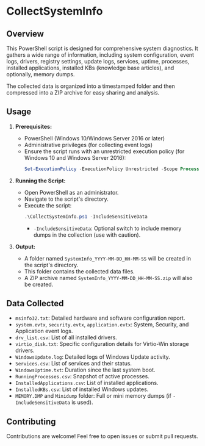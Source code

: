 # CollectSystemInfo

## Overview

This PowerShell script is designed for comprehensive system diagnostics. It gathers a wide range of information, including system configuration, event logs, drivers, registry settings, update logs, services, uptime, processes, installed applications, installed KBs (knowledge base articles), and optionally, memory dumps.

The collected data is organized into a timestamped folder and then compressed into a ZIP archive for easy sharing and analysis.

## Usage

1. **Prerequisites:**
   - PowerShell (Windows 10/Windows Server 2016 or later)
   - Administrative privileges (for collecting event logs)
   - Ensure the script runs with an unrestricted execution policy (for Windows 10 and Windows Server 2016): 
     ```powershell   
     Set-ExecutionPolicy -ExecutionPolicy Unrestricted -Scope Process -Force
     ```

2. **Running the Script:**
   - Open PowerShell as an administrator.
   - Navigate to the script's directory.
   - Execute the script:
      ```powershell
      .\CollectSystemInfo.ps1 -IncludeSensitiveData
      ```
      - `-IncludeSensitiveData`: Optional switch to include memory dumps in the collection (use with caution).

3. **Output:**
   - A folder named `SystemInfo_YYYY-MM-DD_HH-MM-SS` will be created in the script's directory.
   - This folder contains the collected data files.
   - A ZIP archive named `SystemInfo_YYYY-MM-DD_HH-MM-SS.zip` will also be created.

## Data Collected

- `msinfo32.txt`: Detailed hardware and software configuration report.
- `system.evtx`, `security.evtx`, `application.evtx`: System, Security, and Application event logs.
- `drv_list.csv`: List of all installed drivers.
- `virtio_disk.txt`: Specific configuration details for Virtio-Win storage drivers.
- `WindowsUpdate.log`: Detailed logs of Windows Update activity.
- `Services.csv`: List of services and their status.
- `WindowsUptime.txt`: Duration since the last system boot.
- `RunningProcesses.csv`: Snapshot of active processes.
- `InstalledApplications.csv`: List of installed applications.
- `InstalledKBs.csv`: List of installed Windows updates.
- `MEMORY.DMP` and `Minidump` folder: Full or mini memory dumps (if `-IncludeSensitiveData` is used).

## Contributing

Contributions are welcome! Feel free to open issues or submit pull requests.
